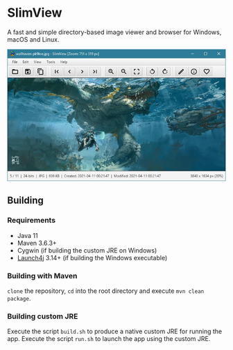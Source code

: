 # SlimView

A fast and simple directory-based image viewer and browser for Windows, macOS and Linux.

![Screenshot](https://github.com/antikmozib/SlimView/blob/master/screenshot.jpg?raw=true)

## Building

### Requirements

* Java 11
* Maven 3.6.3+
* Cygwin (if building the custom JRE on Windows)
* [Launch4j](http://launch4j.sourceforge.net/) 3.14+ (if building the Windows executable)

### Building with Maven

`clone` the repository, `cd` into the root directory and execute `mvn clean package`.

### Building custom JRE

Execute the script `build.sh` to produce a native custom JRE for running the app. Execute the script `run.sh` to launch the app using the custom JRE.
